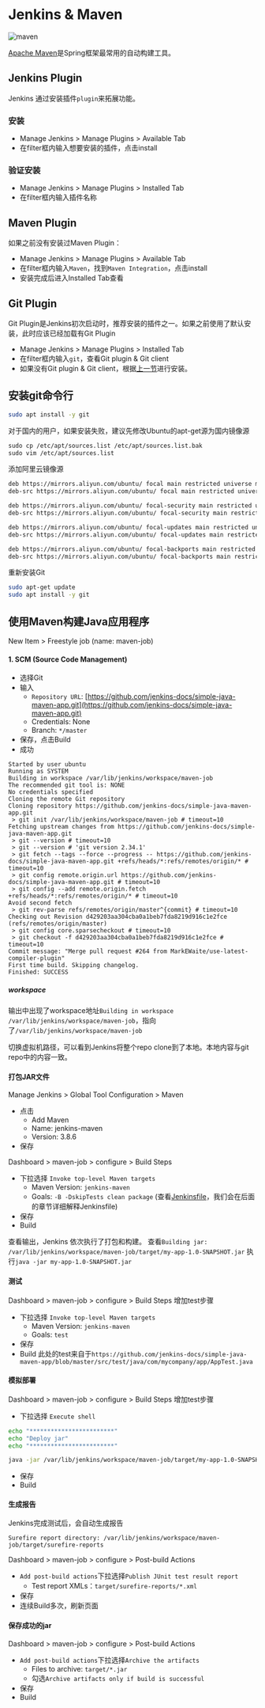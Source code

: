# Jenkins & Maven

![maven](https://upload.wikimedia.org/wikipedia/commons/thumb/5/52/Apache_Maven_logo.svg/640px-Apache_Maven_logo.svg.png)

[Apache Maven](https://maven.apache.org/)是Spring框架最常用的自动构建工具。

## Jenkins Plugin
Jenkins 通过安装插件`plugin`来拓展功能。

### 安装

+ Manage Jenkins > Manage Plugins > Available Tab
+ 在filter框内输入想要安装的插件，点击install

### 验证安装

+ Manage Jenkins > Manage Plugins > Installed Tab
+ 在filter框内输入插件名称

## Maven Plugin

如果之前没有安装过Maven Plugin：
+ Manage Jenkins > Manage Plugins > Available Tab
+ 在filter框内输入`Maven`，找到`Maven Integration`，点击install
+ 安装完成后进入Installed Tab查看

## Git Plugin

Git Plugin是Jenkins初次启动时，推荐安装的插件之一。如果之前使用了默认安装，此时应该已经加载有Git Plugin

+ Manage Jenkins > Manage Plugins > Installed Tab
+ 在filter框内输入`git`，查看Git plugin & Git client
+ 如果没有Git plugin & Git client，根据[上一节](#安装)进行安装。

## 安装git命令行
```bash
sudo apt install -y git
```

对于国内的用户，如果安装失败，建议先修改Ubuntu的apt-get源为国内镜像源

```bash
​​sudo cp /etc/apt/sources.list /etc/apt/sources.list.bak
​​sudo vim /etc/apt/sources.list​​
```

添加阿里云镜像源
```bash
deb https://mirrors.aliyun.com/ubuntu/ focal main restricted universe multiverse
deb-src https://mirrors.aliyun.com/ubuntu/ focal main restricted universe multiverse

deb https://mirrors.aliyun.com/ubuntu/ focal-security main restricted universe multiverse
deb-src https://mirrors.aliyun.com/ubuntu/ focal-security main restricted universe multiverse

deb https://mirrors.aliyun.com/ubuntu/ focal-updates main restricted universe multiverse
deb-src https://mirrors.aliyun.com/ubuntu/ focal-updates main restricted universe multiverse

deb https://mirrors.aliyun.com/ubuntu/ focal-backports main restricted universe multiverse
deb-src https://mirrors.aliyun.com/ubuntu/ focal-backports main restricted universe multiverse
```

重新安装Git
```bash
sudo apt-get update
sudo apt install -y git
```

## 使用Maven构建Java应用程序 

New Item > Freestyle job (name: maven-job)

#### 1. SCM (Source Code Management)
+ 选择Git
+ 输入
    + `Repository URL`:
[https://github.com/jenkins-docs/simple-java-maven-app.git](https://github.com/jenkins-docs/simple-java-maven-app.git)
    + Credentials: None
    + Branch: `*/master`
+ 保存，点击Build
+ 成功

```
Started by user ubuntu
Running as SYSTEM
Building in workspace /var/lib/jenkins/workspace/maven-job
The recommended git tool is: NONE
No credentials specified
Cloning the remote Git repository
Cloning repository https://github.com/jenkins-docs/simple-java-maven-app.git
 > git init /var/lib/jenkins/workspace/maven-job # timeout=10
Fetching upstream changes from https://github.com/jenkins-docs/simple-java-maven-app.git
 > git --version # timeout=10
 > git --version # 'git version 2.34.1'
 > git fetch --tags --force --progress -- https://github.com/jenkins-docs/simple-java-maven-app.git +refs/heads/*:refs/remotes/origin/* # timeout=10
 > git config remote.origin.url https://github.com/jenkins-docs/simple-java-maven-app.git # timeout=10
 > git config --add remote.origin.fetch +refs/heads/*:refs/remotes/origin/* # timeout=10
Avoid second fetch
 > git rev-parse refs/remotes/origin/master^{commit} # timeout=10
Checking out Revision d429203aa304cba0a1beb7fda8219d916c1e2fce (refs/remotes/origin/master)
 > git config core.sparsecheckout # timeout=10
 > git checkout -f d429203aa304cba0a1beb7fda8219d916c1e2fce # timeout=10
Commit message: "Merge pull request #264 from MarkEWaite/use-latest-compiler-plugin"
First time build. Skipping changelog.
Finished: SUCCESS
```

##### workspace
输出中出现了workspace地址`Building in workspace /var/lib/jenkins/workspace/maven-job`，指向了`/var/lib/jenkins/workspace/maven-job`

切换虚拟机路径，可以看到Jenkins将整个repo clone到了本地。本地内容与git repo中的内容一致。

#### 打包JAR文件
Manage Jenkins > Global Tool Configuration > Maven
+ 点击
  + Add Maven
  + Name: jenkins-maven
  + Version: 3.8.6
+ 保存

Dashboard > maven-job > configure > Build Steps
+ 下拉选择 `Invoke top-level Maven targets`
  + Maven Version: `jenkins-maven`
  + Goals: `-B -DskipTests clean package`
(查看[Jenkinsfile](https://github.com/jenkins-docs/simple-java-maven-app/blob/master/jenkins/Jenkinsfile#L11)，我们会在后面的章节详细解释Jenkinsfile)
+ 保存
+ Build

查看输出，Jenkins 依次执行了打包和构建。
查看`Building jar: /var/lib/jenkins/workspace/maven-job/target/my-app-1.0-SNAPSHOT.jar`
执行`java -jar my-app-1.0-SNAPSHOT.jar`

#### 测试
Dashboard > maven-job > configure > Build Steps
增加test步骤
+ 下拉选择 `Invoke top-level Maven targets`
  + Maven Version: `jenkins-maven`
  + Goals: `test`
+ 保存
+ Build
此处的test来自于`https://github.com/jenkins-docs/simple-java-maven-app/blob/master/src/test/java/com/mycompany/app/AppTest.java`

#### 模拟部署
Dashboard > maven-job > configure > Build Steps
增加test步骤
+ 下拉选择 `Execute shell`
```bash
echo "************************"
echo "Deploy jar"
echo "************************"

java -jar /var/lib/jenkins/workspace/maven-job/target/my-app-1.0-SNAPSHOT.jar
```
+ 保存
+ Build

#### 生成报告

Jenkins完成测试后，会自动生成报告

`Surefire report directory: /var/lib/jenkins/workspace/maven-job/target/surefire-reports`

Dashboard > maven-job > configure > Post-build Actions 

+ `Add post-build actions`下拉选择`Publish JUnit test result report`
  + Test report XMLs：`target/surefire-reports/*.xml`
+ 保存
+ 连续Build多次，刷新页面

#### 保存成功的jar

Dashboard > maven-job > configure > Post-build Actions 

+ `Add post-build actions`下拉选择`Archive the artifacts `
  + Files to archive: `target/*.jar`
  + 勾选`Archive artifacts only if build is successful`
+ 保存
+ Build
